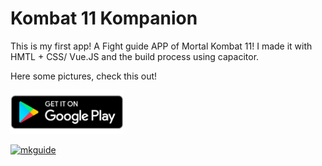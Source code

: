 # Kombat 11 Kompanion
This is my first app! A Fight guide APP of Mortal Kombat 11!
I made it with HMTL + CSS/ Vue.JS and the build process using capacitor.

Here some pictures, check this out!

<img alt="Play Store button" height="70" src="./playstore.png">
<a target="_blank" href="https://play.google.com/store/apps/details?id=com.fightingguide.tacomadomes.app" title="Play Store">

![mkguide](https://github.com/emslima/privacy-policy/assets/97680176/84811c9d-6469-4888-9bd8-969ad9346fbc)

